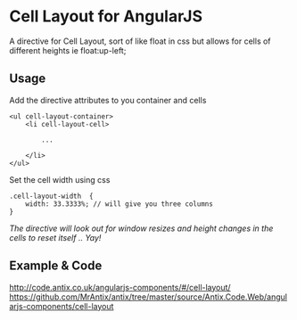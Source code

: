 ﻿Cell Layout for AngularJS
=========================

A directive for Cell Layout, sort of like float in css but allows for cells of different heights ie float:up-left;

Usage
-----

Add the directive attributes to you container and cells

    <ul cell-layout-container>
        <li cell-layout-cell>

            ...

        </li>
    </ul>

Set the cell width using css

    .cell-layout-width  {
        width: 33.3333%; // will give you three columns
    }

*The directive will look out for window resizes and height changes in the cells to reset itself .. Yay!*

Example & Code
--------------

http://code.antix.co.uk/angularjs-components/#/cell-layout/
https://github.com/MrAntix/antix/tree/master/source/Antix.Code.Web/angularjs-components/cell-layout
